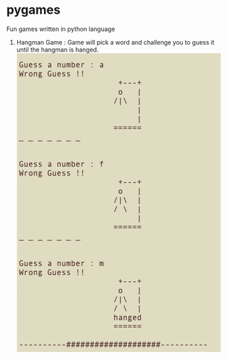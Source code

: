 # pygames
Fun games written in python language

1. Hangman Game : Game will pick a word and challenge you to guess it until the hangman is hanged.
![](./hangman_game/lost.png)
